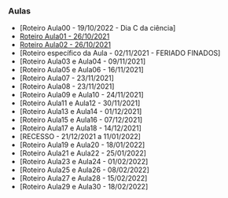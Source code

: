 ### Aulas
- [Roteiro Aula00 - 19/10/2022 - Dia C da ciência]
- [Roteiro Aula01 - 26/10/2021](aula01.md)
- [Roteiro Aula02 - 26/10/2021](aula02.md)
- [Roteiro específico da Aula - 02/11/2021 - FERIADO FINADOS]
- [Roteiro Aula03 e Aula04 - 09/11/2021]
- [Roteiro Aula05 e Aula06 - 16/11/2021]
- [Roteiro Aula07 - 23/11/2021]
- [Roteiro Aula08 - 23/11/2021]
- [Roteiro Aula09 e Aula10 - 24/11/2021]
- [Roteiro Aula11 e Aula12 - 30/11/2021]
- [Roteiro Aula13 e Aula14 - 01/12/2021]
- [Roteiro Aula15 e Aula16 - 07/12/2021]
- [Roteiro Aula17 e Aula18 - 14/12/2021]
- [RECESSO - 21/12/2021 a 11/01/2022]
- [Roteiro Aula19 e Aula20 - 18/01/2022]
- [Roteiro Aula21 e Aula22 - 25/01/2022]
- [Roteiro Aula23 e Aula24 - 01/02/2022]
- [Roteiro Aula25 e Aula26 - 08/02/2022]
- [Roteiro Aula27 e Aula28 - 15/02/2022]
- [Roteiro Aula29 e Aula30 - 18/02/2022]
